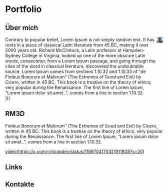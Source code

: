 
# Portfolio
## Über mich
<div style="display: flex; justify-content: space-between;">
  <div>
    Contrary to popular belief, Lorem Ipsum is not simply random text. It has roots in a piece of classical Latin literature from 45 BC, making it over 2000 years old. Richard McClintock, a Latin professor at Hampden-Sydney College in Virginia, looked up one of the more obscure Latin words, consectetur, from a Lorem Ipsum passage, and going through the cites of the word in classical literature, discovered the undoubtable source. Lorem Ipsum comes from sections 1.10.32 and 1.10.33 of "de Finibus Bonorum et Malorum" (The Extremes of Good and Evil) by Cicero, written in 45 BC. This book is a treatise on the theory of ethics, very popular during the Renaissance. The first line of Lorem Ipsum, "Lorem ipsum dolor sit amet..", comes from a line in section 1.10.32.
  </div>
  <div>
    <img src="img/profile.png" alt="Profile Image" style="width:200px">
  </div>
</div>](<Screenshot 2024-02-03 at 18.12.43.png>)

## RM3D
Finibus Bonorum et Malorum" (The Extremes of Good and Evil) by Cicero, written in 45 BC. This book is a treatise on the theory of ethics, very popular during the Renaissance. The first line of Lorem Ipsum, "Lorem ipsum dolor sit amet..", comes from a line in section 1.10.32.

[video](https://x.com/critcapdev/status/1189704170321911808?s=20)(https://x.com/critcapdev/status/1189704170321911808?s=20)

## Links
## Kontakte

